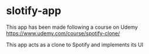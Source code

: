 # slotify-app

This app has been made following a course on Udemy https://www.udemy.com/course/spotify-clone/

This app acts as a clone to Spotify and implements its UI
